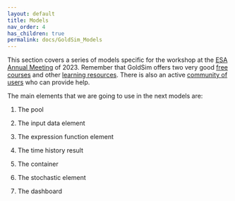 ```yaml
---
layout: default
title: Models
nav_order: 4
has_children: true
permalink: docs/GoldSim_Models
---
```


This section covers a series of models specific for the workshop at the [ESA Annual Meeting](https://esa.org/portland2023/) of 2023. 
Remember that GoldSim offers two very good [free courses](https://www.goldsim.com/Web/Customers/Education/Overview/) and other [learning resources](https://www.goldsim.com/Web/Customers/). 
There is also an active [community of users](https://www.goldsim.com/Web/Customers/Community/) who can provide help.

The main elements that we are going to use in the next models are:

1. The pool

2. The input data element

3. The expression function element

4. The time history result

5. The container

6. The stochastic element

7. The dashboard




